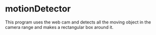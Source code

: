 # motionDetector
This program uses the web cam and detects all the moving object in the camera range and makes a rectangular box around it.
